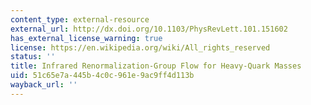 ```yaml
---
content_type: external-resource
external_url: http://dx.doi.org/10.1103/PhysRevLett.101.151602
has_external_license_warning: true
license: https://en.wikipedia.org/wiki/All_rights_reserved
status: ''
title: Infrared Renormalization-Group Flow for Heavy-Quark Masses
uid: 51c65e7a-445b-4c0c-961e-9ac9ff4d113b
wayback_url: ''
---
```

